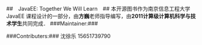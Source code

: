 ﻿##　JavaEE: Together We Will Learn　##
本开源图书作为南京信息工程大学 JavaEE 课程设计的一部分，由**方巍**老师指导编写，由**2011计算级计算机科学与技术学生**共同完成．
###Maintainer:###


###Contributers:###
沈徐乐     15651739790


